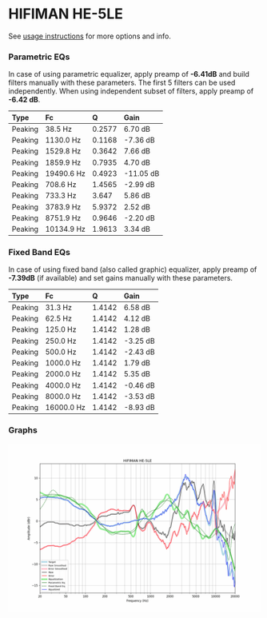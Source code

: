 # HIFIMAN HE-5LE
See [usage instructions](https://github.com/jaakkopasanen/AutoEq#usage) for more options and info.

### Parametric EQs
In case of using parametric equalizer, apply preamp of **-6.41dB** and build filters manually
with these parameters. The first 5 filters can be used independently.
When using independent subset of filters, apply preamp of **-6.42 dB**.

| Type    | Fc         |      Q | Gain      |
|:--------|:-----------|:-------|:----------|
| Peaking | 38.5 Hz    | 0.2577 | 6.70 dB   |
| Peaking | 1130.0 Hz  | 0.1168 | -7.36 dB  |
| Peaking | 1529.8 Hz  | 0.3642 | 7.66 dB   |
| Peaking | 1859.9 Hz  | 0.7935 | 4.70 dB   |
| Peaking | 19490.6 Hz | 0.4923 | -11.05 dB |
| Peaking | 708.6 Hz   | 1.4565 | -2.99 dB  |
| Peaking | 733.3 Hz   | 3.647  | 5.86 dB   |
| Peaking | 3783.9 Hz  | 5.9372 | 2.52 dB   |
| Peaking | 8751.9 Hz  | 0.9646 | -2.20 dB  |
| Peaking | 10134.9 Hz | 1.9613 | 3.34 dB   |

### Fixed Band EQs
In case of using fixed band (also called graphic) equalizer, apply preamp of **-7.39dB**
(if available) and set gains manually with these parameters.

| Type    | Fc         |      Q | Gain     |
|:--------|:-----------|:-------|:---------|
| Peaking | 31.3 Hz    | 1.4142 | 6.58 dB  |
| Peaking | 62.5 Hz    | 1.4142 | 4.12 dB  |
| Peaking | 125.0 Hz   | 1.4142 | 1.28 dB  |
| Peaking | 250.0 Hz   | 1.4142 | -3.25 dB |
| Peaking | 500.0 Hz   | 1.4142 | -2.43 dB |
| Peaking | 1000.0 Hz  | 1.4142 | 1.79 dB  |
| Peaking | 2000.0 Hz  | 1.4142 | 5.35 dB  |
| Peaking | 4000.0 Hz  | 1.4142 | -0.46 dB |
| Peaking | 8000.0 Hz  | 1.4142 | -3.53 dB |
| Peaking | 16000.0 Hz | 1.4142 | -8.93 dB |

### Graphs
![](./HIFIMAN%20HE-5LE.png)